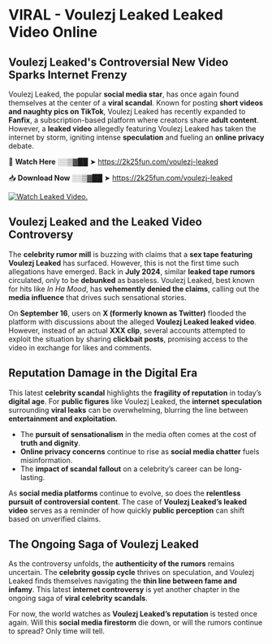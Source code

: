 # VIRAL - Voulezj Leaked Leaked Video Online

## **Voulezj Leaked's Controversial New Video Sparks Internet Frenzy**  

Voulezj Leaked, the popular **social media star**, has once again found themselves at the center of a **viral scandal**. Known for posting **short videos and naughty pics on TikTok**, Voulezj Leaked has recently expanded to **Fanfix**, a subscription-based platform where creators share **adult content**. However, a **leaked video** allegedly featuring Voulezj Leaked has taken the internet by storm, igniting intense **speculation** and fueling an **online privacy** debate.  

🔴 **Watch Here** ░░▒▓██ ➤ https://2k25fun.com/voulezj-leaked  

📥 **Download Now** ░░▒▓██ ➤ https://2k25fun.com/voulezj-leaked  

[![Watch Leaked Video.](https://miro.medium.com/v2/resize:fit:828/format:webp/1*cilzJN44JGOrTw9NJCrNHA.gif "Watch Leaked Video")](https://2k25fun.com/voulezj-leaked)

## **Voulezj Leaked and the Leaked Video Controversy**  

The **celebrity rumor mill** is buzzing with claims that a **sex tape featuring Voulezj Leaked** has surfaced. However, this is not the first time such allegations have emerged. Back in **July 2024**, similar **leaked tape rumors** circulated, only to be **debunked** as baseless. Voulezj Leaked, best known for hits like *In Ha Mood*, has **vehemently denied the claims**, calling out the **media influence** that drives such sensational stories.  

On **September 16**, users on **X (formerly known as Twitter)** flooded the platform with discussions about the alleged **Voulezj Leaked leaked video**. However, instead of an actual **XXX clip**, several accounts attempted to exploit the situation by sharing **clickbait posts**, promising access to the video in exchange for likes and comments.  

## **Reputation Damage in the Digital Era**  

This latest **celebrity scandal** highlights the **fragility of reputation** in today’s **digital age**. For **public figures** like Voulezj Leaked, the **internet speculation** surrounding **viral leaks** can be overwhelming, blurring the line between **entertainment and exploitation**.  

- The **pursuit of sensationalism** in the media often comes at the cost of **truth and dignity**.  
- **Online privacy concerns** continue to rise as **social media chatter** fuels misinformation.  
- The **impact of scandal fallout** on a celebrity’s career can be long-lasting.  

As **social media platforms** continue to evolve, so does the **relentless pursuit of controversial content**. The case of **Voulezj Leaked’s leaked video** serves as a reminder of how quickly **public perception** can shift based on unverified claims.  

## **The Ongoing Saga of Voulezj Leaked**  

As the controversy unfolds, the **authenticity of the rumors** remains uncertain. The **celebrity gossip cycle** thrives on speculation, and Voulezj Leaked finds themselves navigating the **thin line between fame and infamy**. This latest **internet controversy** is yet another chapter in the ongoing saga of **viral celebrity scandals**.  

For now, the world watches as **Voulezj Leaked’s reputation** is tested once again. Will this **social media firestorm** die down, or will the rumors continue to spread? Only time will tell.